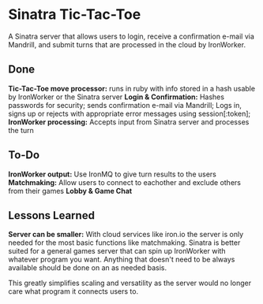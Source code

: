 Sinatra Tic-Tac-Toe
===================
A Sinatra server that allows users to login, receive a confirmation e-mail via Mandrill, and submit turns that are processed in the cloud by IronWorker.

Done
----
**Tic-Tac-Toe move processor:** runs in ruby with info stored in a hash usable by IronWorker or the Sinatra server
**Login & Confirmation:** Hashes passwords for security; sends confirmation e-mail via Mandrill; Logs in, signs up or rejects with appropriate error messages using session[:token]; 
**IronWorker processing:** Accepts input from Sinatra server and processes the turn

To-Do
-----
**IronWorker output:** Use IronMQ to give turn results to the users
**Matchmaking:** Allow users to connect to eachother and exclude others from their games
**Lobby & Game Chat**

Lessons Learned
---------------
**Server can be smaller:** With cloud services like iron.io the server is only needed for the most basic functions like matchmaking. Sinatra is better suited for a general games server that can spin up IronWorker with whatever program you want. Anything that doesn't need to be always available should be done on an as needed basis.

This greatly simplifies scaling and versatility as the server would no longer care what program it connects users to.